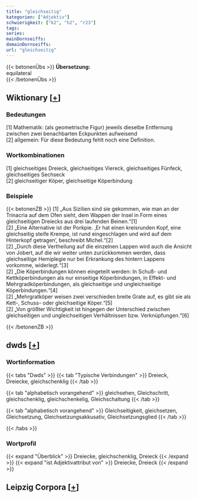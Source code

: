 ```yaml
---
title: "gleichseitig"
kategorien: ["Adjektiv"]
schwierigkeit: ["k2", "h2", "r23"]
tags:
series:
mainDornseiffs:
domainDornseiffs:
url: "gleichseitig"
---
```


{{< betonenÜbs >}}
**Übersetzung:**  
equilateral  
{{< /betonenÜbs >}}

## Wiktionary [[+](https://de.wiktionary.org/wiki/gleichseitig)]

### Bedeutungen
[1] Mathematik: (als geometrische Figur) jeweils dieselbe Entfernung zwischen zwei benachbarten Eckpunkten aufweisend  
[2] allgemein: Für diese Bedeutung fehlt noch eine Definition.  

### Wortkombinationen
[1] gleichseitiges Dreieck, gleichseitiges Viereck, gleichseitiges Fünfeck, gleichseitiges Sechseck  
[2]  gleichseitiger Köper, gleichseitige Köperbindung  

### Beispiele
{{< betonenZB >}}
[1] „Aus Sizilien sind sie gekommen, wie man an der Trinacria auf dem Ofen sieht, dem Wappen der Insel in Form eines gleichseitigen Dreiecks aus drei laufenden Beinen.“[1]  
[2] „Eine Alternative ist der Porkpie. ‚Er hat einen kreisrunden Kopf, eine gleichseitig steife Krempe, ist rund eingeschlagen und wird auf dem Hinterkopf getragen‘, beschreibt Michel.“[2]  
[2] „Durch diese Vertheilung auf die einzelnen Lappen wird auch die Ansicht von Jobert‚ auf die wir weiter unten zurückkommen werden, dass gleichseitige Hemiplegie nur bei Erkrankung des hintern Lappens vorkomme, widerlegt.“[3]  
[2] „Die Köperbindungen können eingeteilt werden: In Schuß- und Kettköperbindungen als nur einseitige Köperbindungen, in Effekt- und Mehrgradköperbindungen, als gleichseitige und ungleichseitige Köperbindungen.“[4]  
[2] „Mehrgratköper weisen zwei verschieden breite Grate auf, es gibt sie als Kett-, Schuss- oder gleichseitige Köper.“[5]  
[2] „Von größter Wichtigkeit ist hingegen der Unterschied zwischen gleichseitigen und ungleichseitigen Verhältnissen bzw. Verknüpfungen.“[6]  

{{< /betonenZB >}}


## dwds [[+](https://www.dwds.de/wb/gleichseitig)]

### Wortinformation
{{< tabs "Dwds" >}}
{{< tab "Typische Verbindungen" >}}
Dreieck, Dreiecke, gleichschenklig
{{< /tab >}}

{{< tab "alphabetisch vorangehend" >}}
gleichsehen, Gleichschritt, gleichschenklig, gleichschenkelig, Gleichschaltung
{{< /tab >}}

{{< tab "alphabetisch vorangehend" >}}
Gleichseitigkeit, gleichsetzen, Gleichsetzung, Gleichsetzungsakkusativ, Gleichsetzungsglied
{{< /tab >}}

{{< /tabs >}}

### Wortprofil
{{< expand "Überblick" >}} Dreiecke, gleichschenklig, Dreieck {{< /expand >}}
{{< expand "ist Adjektivattribut von" >}} Dreiecke, Dreieck {{< /expand >}}

## Leipzig Corpora [[+](https://corpora.uni-leipzig.de/en/res?word=gleichseitig&corpusId=deu_newscrawl-public_2018)]

